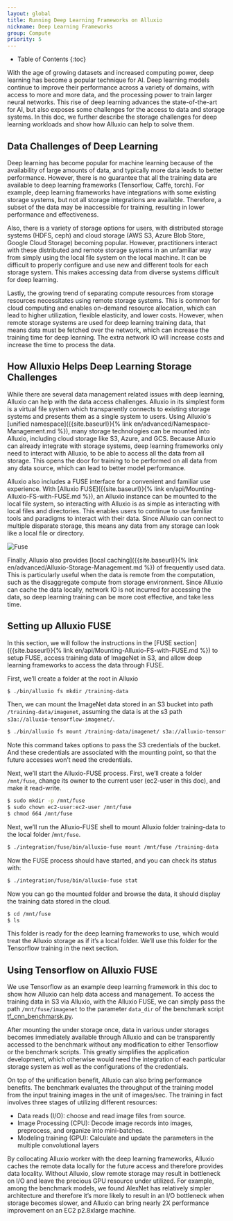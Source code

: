 ```yaml
---
layout: global
title: Running Deep Learning Frameworks on Alluxio
nickname: Deep Learning Frameworks
group: Compute
priority: 5
---
```


* Table of Contents
{:toc}

With the age of growing datasets and increased computing power, deep learning has become a popular
technique for AI. Deep learning models continue to improve their performance across a variety of
domains, with access to more and more data, and the processing power to train larger neural
networks. This rise of deep learning advances the state-of-the-art for AI, but also exposes some
challenges for the access to data and storage systems. In this doc, we further describe the
storage challenges for deep learning workloads and show how Alluxio can help to solve them.

## Data Challenges of Deep Learning

Deep learning has become popular for machine learning because of the availability of large amounts
 of data, and typically more data leads to better performance. However, there is no guarantee that
 all the training data are available to deep learning frameworks (Tensorflow, Caffe, torch). For
 example, deep learning frameworks have integrations with some existing storage systems, but not
 all storage integrations are available. Therefore, a subset of the data may be inaccessible for
 training, resulting in lower performance and effectiveness.

Also, there is a variety of storage options for users, with distributed storage systems (HDFS,
ceph) and cloud storage (AWS S3, Azure Blob Store, Google Cloud Storage) becoming popular.
However, practitioners interact with these distributed and remote storage systems in an unfamiliar
way from simply using the local file system on the local machine. It can be difficult to properly
configure and use new and different tools for each storage system. This makes accessing data from
diverse systems difficult for deep learning.

Lastly, the growing trend of separating compute resources from storage resources necessitates
using remote storage systems. This is common for cloud computing and enables on-demand resource
allocation, which can lead to higher utilization, flexible elasticity, and lower costs. However,
when remote storage systems are used for deep learning training data, that means data must be
fetched over the network, which can increase the training time for deep learning. The extra
network IO will increase costs and increase the time to process the data.

## How Alluxio Helps Deep Learning Storage Challenges

While there are several data management related issues with deep learning, Alluxio can help with
the  data access challenges. Alluxio in its simplest form is a virtual file system which
transparently connects to existing storage systems and presents them as a single system to users.
Using Alluxio's [unified namespace]({{site.baseurl}}{% link en/advanced/Namespace-Management.md %}),
many storage technologies can be mounted into Alluxio, including cloud storage like S3, Azure, and
GCS. Because Alluxio can already integrate with storage systems, deep learning frameworks only need
to interact with Alluxio, to be able to access all the data from all storage. This opens the door
for training to be performed on all data from any data source, which can lead to better model
performance.

Alluxio also includes a FUSE interface for a convenient and familiar use experience. With [Alluxio
FUSE]({{site.baseurl}}{% link en/api/Mounting-Alluxio-FS-with-FUSE.md %}), an Alluxio instance can
be mounted to the local file system, so interacting with Alluxio is as simple as interacting with
local files and directories. This enables users to continue to use familiar tools and paradigms to
interact with their data. Since Alluxio can connect to multiple disparate storage, this means any
data from any storage can look like a local file or directory.

![Fuse]({{site.data.img.fuse}})

Finally, Alluxio also provides [local caching]({{site.baseurl}}{% link
en/advanced/Alluxio-Storage-Management.md %}) of frequently used data. This is particularly useful
when the data is remote from the computation, such as the disaggregate compute from storage
environment. Since Alluxio can cache the data locally, network IO is not incurred for accessing the
data, so deep learning training can be more cost effective, and take less time.

## Setting up Alluxio FUSE

In this section, we will follow the instructions in the
[FUSE section]({{site.baseurl}}{% link en/api/Mounting-Alluxio-FS-with-FUSE.md %}) to setup FUSE,
access training data of ImageNet in S3, and allow deep learning frameworks to access the data
through FUSE.

First, we’ll create a folder at the root in Alluxio

```bash
$ ./bin/alluxio fs mkdir /training-data
```

Then, we can mount the ImageNet data stored in an S3 bucket into path `/training-data/imagenet`,
assuming the data is at the s3 path `s3a://alluxio-tensorflow-imagenet/`.

```bash
$ ./bin/alluxio fs mount /training-data/imagenet/ s3a://alluxio-tensorflow-imagenet/ --option aws.accessKeyID=<ACCESS_KEY_ID> --option aws.secretKey=<SECRET_KEY>
```

Note this command takes options to pass the S3 credentials of the bucket. And these credentials
are associated with the mounting point, so that the future accesses won’t need the credentials.

Next, we’ll start the Alluxio-FUSE process. First, we’ll create a folder `/mnt/fuse`, change its
owner to the current user (ec2-user in this doc), and make it read-write.

```bash
$ sudo mkdir -p /mnt/fuse
$ sudo chown ec2-user:ec2-user /mnt/fuse
$ chmod 664 /mnt/fuse
```

Next, we’ll run the Alluxio-FUSE shell to mount Alluxio folder training-data to the local folder
/`mnt/fuse`.

```bash
$ ./integration/fuse/bin/alluxio-fuse mount /mnt/fuse /training-data
```

Now the FUSE process should have started, and you can check its status with:

```bash
$ ./integration/fuse/bin/alluxio-fuse stat
```

Now you can go the mounted folder and browse the data, it should display the training data stored
in the cloud.

```bash
$ cd /mnt/fuse
$ ls
```

This folder is ready for the deep learning frameworks to use, which would treat the Alluxio
storage as if it’s a local folder. We’ll use this folder for the Tensorflow training in the next
section.

## Using Tensorflow on Alluxio FUSE

We use Tensorflow as an example deep learning framework in this doc to show how Alluxio can help
data access and management. To access the training data in S3 via Alluxio, with the Alluxio FUSE,
we can simply pass the path `/mnt/fuse/imagenet` to the parameter `data_dir` of the benchmark
script [tf_cnn_benchmarsk.py](https://github.com/tensorflow/benchmarks/blob/master/scripts/tf_cnn_benchmarks/tf_cnn_benchmarks.py).

After mounting the under storage once, data in various under storages becomes immediately
available through Alluxio and can be transparently accessed to the benchmark without any
modification to either Tensorflow or the benchmark scripts. This greatly simplifies the
application development, which otherwise would need the integration of each particular storage
system as well as the configurations of the credentials.

On top of the unification benefit, Alluxio can also bring performance benefits.
The benchmark evaluates the throughput of the training model from the input training images in the
unit of images/sec. The training in fact involves three stages of utilizing different resources:
 - Data reads (I/O): choose and read image files from source.
 - Image Processing (CPU): Decode image records into images, preprocess, and organize into
 mini-batches.
 - Modeling training (GPU): Calculate and update the parameters in the multiple convolutional
 layers

By collocating Alluxio worker with the deep learning frameworks, Alluxio caches the remote data
locally for the future access and therefore provides data locality. Without Alluxio, slow remote
storage may result in bottleneck on I/O and leave the precious GPU resource under utilized. For
example, among the benchmark models, we found AlexNet has relatively simpler architecture and
therefore it’s more likely to result in an I/O bottleneck when storage becomes slower, and Alluxio
can bring nearly 2X performance improvement on an EC2 p2.8xlarge machine.
